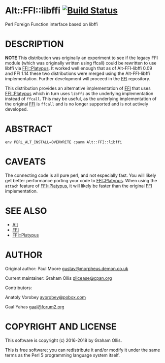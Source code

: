 # Alt::FFI::libffi [![Build Status](https://secure.travis-ci.org/Perl5-FFI/Alt-FFI-libffi.png)](http://travis-ci.org/Perl5-FFI/Alt-FFI-libffi)

Perl Foreign Function interface based on libffi

# DESCRIPTION

**NOTE** This distribution was originally an experiment to see if the legacy FFI module (which
was originally written using ffcall) could be rewritten to use libffi via [FFI::Platypus](https://metacpan.org/pod/FFI::Platypus).
It worked well enough that as of Alt-FFI-libffi 0.09 and FFI 1.14 these two distributions were
merged using the Alt-FFI-libffi implementation.  Further development will proceed in the [FFI](https://metacpan.org/pod/FFI)
repository.

This distribution provides an alternative implementation of [FFI](https://metacpan.org/pod/FFI) that uses [FFI::Platypus](https://metacpan.org/pod/FFI::Platypus) which
in turn uses `libffi` as the underlying implementation instead of `ffcall`.  This may be useful,
as the underlying implementation of the original [FFI](https://metacpan.org/pod/FFI) is `ffcall` and is no longer supported and
is not actively developed.

# ABSTRACT

    env PERL_ALT_INSTALL=OVERWRITE cpanm Alt::FFI::libffi

# CAVEATS

The connecting code is all pure perl, and not especially fast.  You will likely get
better performance porting your code to [FFI::Platypus](https://metacpan.org/pod/FFI::Platypus).  When using the `attach` feature
of [FFI::Platypus](https://metacpan.org/pod/FFI::Platypus), it will likely be faster than the original [FFI](https://metacpan.org/pod/FFI) implementation.

# SEE ALSO

- [Alt](https://metacpan.org/pod/Alt)
- [FFI](https://metacpan.org/pod/FFI)
- [FFI::Platypus](https://metacpan.org/pod/FFI::Platypus)

# AUTHOR

Original author: Paul Moore <gustav@morpheus.demon.co.uk>

Current maintainer: Graham Ollis <plicease@cpan.org>

Contributors:

Anatoly Vorobey <avorobey@pobox.com>

Gaal Yahas <gaal@forum2.org>

# COPYRIGHT AND LICENSE

This software is copyright (c) 2016-2018 by Graham Ollis.

This is free software; you can redistribute it and/or modify it under
the same terms as the Perl 5 programming language system itself.
